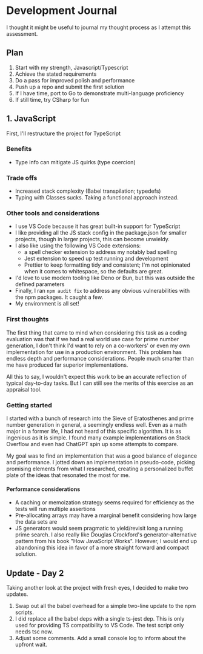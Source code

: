 # Development Journal

I thought it might be useful to journal my thought process as I attempt this assessment.

## Plan

1. Start with my strength, Javascript/Typescript
2. Achieve the stated requirements
3. Do a pass for improved polish and performance
4. Push up a repo and submit the first solution
5. If I have time, port to Go to demonstrate multi-language proficiency
6. If still time, try CSharp for fun

## 1. JavaScript

First, I'll restructure the project for TypeScript

### Benefits

- Type info can mitigate JS quirks (type coercion)

### Trade offs

- Increased stack complexity (Babel transpilation; typedefs)
- Typing with Classes sucks. Taking a functional approach instead.

### Other tools and considerations

- I use VS Code because it has great built-in support for TypeScript
- I like providing all the JS stack config in the package.json for smaller projects, though in larger projects, this can become unwieldy.
- I also like using the following VS Code extensions:
  - a spell checker extension to address my notably bad spelling
  - Jest extension to speed up test running and development
  - Prettier to keep formatting tidy and consistent; I'm not opinionated when it comes to whitespace, so the defaults are great.
- I'd love to use modern tooling like Deno or Bun, but this was outside the defined parameters
- Finally, I ran `npm audit fix` to address any obvious vulnerabilities with the npm packages. It caught a few.
- My environment is all set!

### First thoughts

The first thing that came to mind when considering this task as a coding evaluation was that if we had a real world use case for prime number generation, I don't think I'd want to rely on a co-workers' or even my own implementation for use in a production environment. This problem has endless depth and performance considerations. People much smarter than me have produced far superior implementations.

All this to say, I wouldn't expect this work to be an accurate reflection of typical day-to-day tasks. But I can still see the merits of this exercise as an appraisal tool.

### Getting started

I started with a bunch of research into the Sieve of Eratosthenes and prime number generation in general, a seemingly endless well. Even as a math major in a former life, I had not heard of this specific algorithm. It is as ingenious as it is simple. I found many example implementations on Stack Overflow and even had ChatGPT spin up some attempts to compare.

My goal was to find an implementation that was a good balance of elegance and performance. I jotted down an implementation in pseudo-code, picking promising elements from what I researched, creating a personalized buffet plate of the ideas that resonated the most for me.

#### Performance considerations

- A caching or memoization strategy seems required for efficiency as the tests will run multiple assertions
- Pre-allocating arrays may have a marginal benefit considering how large the data sets are
- JS generators would seem pragmatic to yield/revisit long a running prime search. I also really like Douglas Crockford's generator-alternative pattern from his book "How JavaScript Works". However, I would end up abandoning this idea in favor of a more straight forward and compact solution.

## Update - Day 2

Taking another look at the project with fresh eyes, I decided to make two updates.

1. Swap out all the babel overhead for a simple two-line update to the npm scripts.
2. I did replace all the babel deps with a single ts-jest dep. This is only used for providing TS compatibility to VS Code. The test script only needs tsc now.
3. Adjust some comments. Add a small console log to inform about the upfront wait.
